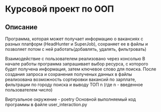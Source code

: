 # Курсовой проект по ООП 

## Описание

Программа, которая может получает информацию
о вакансиях с разных платформ (HeadHunter и SuperJob),
сохраняет ее в файлы и позволяет потом с ней работать(добавлять, удалять, фильтровать)

Взаимодействие с пользователем реализовано через консолью
В начале работы программа запрашивает выбор ресурса, с которого будет получена информация, затем
ключевое слово для поиска.
После создания запроса и сохранения полученых данных в файлы реализована возможность сортировки вакансий
по зарплате, фильтрации по городу поиска и выводу ТОП n (где n - введенное пользователем число)


Виртуальное окружение - poetry
Основной выполняемый код программы в файле user_interaction.py
